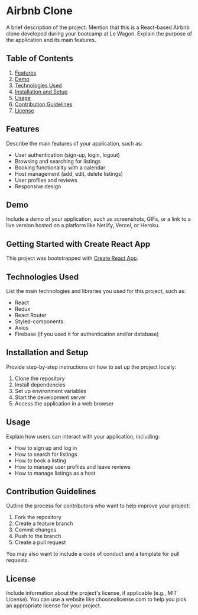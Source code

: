 # Airbnb Clone

A brief description of the project: Mention that this is a React-based Airbnb clone developed during your bootcamp at Le Wagon. Explain the purpose of the application and its main features.

## Table of Contents

1. [Features](#features)
2. [Demo](#demo)
3. [Technologies Used](#technologies-used)
4. [Installation and Setup](#installation-and-setup)
5. [Usage](#usage)
6. [Contribution Guidelines](#contribution-guidelines)
7. [License](#license)

## Features

Describe the main features of your application, such as:

- User authentication (sign-up, login, logout)
- Browsing and searching for listings
- Booking functionality with a calendar
- Host management (add, edit, delete listings)
- User profiles and reviews
- Responsive design

## Demo

Include a demo of your application, such as screenshots, GIFs, or a link to a live version hosted on a platform like Netlify, Vercel, or Heroku.

## Getting Started with Create React App

This project was bootstrapped with [Create React App](https://github.com/facebook/create-react-app).

## Technologies Used

List the main technologies and libraries you used for this project, such as:

- React
- Redux
- React Router
- Styled-components
- Axios
- Firebase (if you used it for authentication and/or database)

## Installation and Setup

Provide step-by-step instructions on how to set up the project locally:

1. Clone the repository
2. Install dependencies
3. Set up environment variables
4. Start the development server
5. Access the application in a web browser

## Usage

Explain how users can interact with your application, including:

- How to sign up and log in
- How to search for listings
- How to book a listing
- How to manage user profiles and leave reviews
- How to manage listings as a host

## Contribution Guidelines

Outline the process for contributors who want to help improve your project:

1. Fork the repository
2. Create a feature branch
3. Commit changes
4. Push to the branch
5. Create a pull request

You may also want to include a code of conduct and a template for pull requests.

## License

Include information about the project's license, if applicable (e.g., MIT License). You can use a website like choosealicense.com to help you pick an appropriate license for your project.
